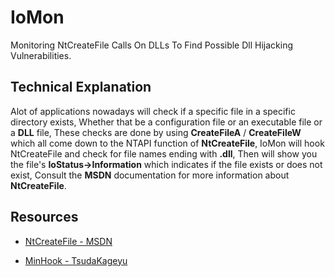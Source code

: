 
# IoMon

Monitoring NtCreateFile Calls On DLLs To Find Possible Dll Hijacking Vulnerabilities.


## Technical Explanation

Alot of applications nowadays will check if a specific file in a specific directory exists, Whether that be a configuration file or an executable file or a **DLL** file, These checks are done by using **CreateFileA** / **CreateFileW** which all come down to the NTAPI function of **NtCreateFile**, IoMon will hook NtCreateFile and check for file names ending with **.dll**, Then will show you the file's **IoStatus->Information** which indicates if the file exists or does not exist, Consult the **MSDN** documentation for more information about **NtCreateFile**.


## Resources

- [NtCreateFile - MSDN](https://learn.microsoft.com/en-us/windows/win32/api/winternl/nf-winternl-ntcreatefile)

- [MinHook - TsudaKageyu](https://github.com/TsudaKageyu/minhook)
